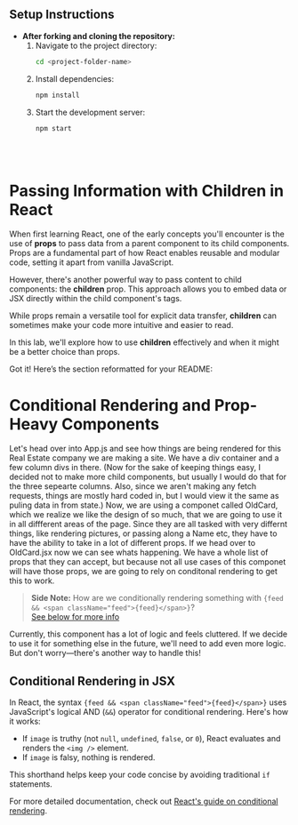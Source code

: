 ## Setup Instructions

- **After forking and cloning the repository:**
  1. Navigate to the project directory:
     ```bash
     cd <project-folder-name>
     ```
  2. Install dependencies:
     ```bash
     npm install
     ```
  3. Start the development server:
     ```bash
     npm start
     ```
<br><br/>
# **Passing Information with Children in React**

When first learning React, one of the early concepts you'll encounter is the use of **props** to pass data from a parent component to its child components. Props are a fundamental part of how React enables reusable and modular code, setting it apart from vanilla JavaScript.

However, there's another powerful way to pass content to child components: the **children** prop. This approach allows you to embed data or JSX directly within the child component's tags. 

While props remain a versatile tool for explicit data transfer, **children** can sometimes make your code more intuitive and easier to read.

In this lab, we'll explore how to use **children** effectively and when it might be a better choice than props.


Got it! Here’s the section reformatted for your README:

# **Conditional Rendering and Prop-Heavy Components**

Let's head over into App.js and see how things are being rendered for this Real Estate company we are making a site. We have a div container and a few column divs in there. (Now for the sake of keeping things easy, I decided not to make more child components, but usually I would do that for the three sepearte columns. Also, since we aren't making any fetch requests, things are mostly hard coded in, but I would view it the same as puling data in from state.)
Now, we are using a componet called OldCard, which we realize we like the design of so much, that we are going to use it in all diffferent areas of the page. Since they are all tasked with very differnt things, like rendering pictures, or passing along a Name etc, they have to have the ability to take in a lot of different props. 
If we head over to OldCard.jsx now we can see whats happening. We have a whole list of props that they can accept, but because not all use cases of this componet will have those props, we are going to rely on conditonal rendering to get this to work.

> **Side Note:** How are we conditionally rendering something with `{feed && <span className="feed">{feed}</span>}`?   
> [See below for more info](#conditional-rendering-in-jsx)

Currently, this component has a lot of logic and feels cluttered. If we decide to use it for something else in the future, we'll need to add even more logic. But don't worry—there's another way to handle this!

## Conditional Rendering in JSX

In React, the syntax `{feed && <span className="feed">{feed}</span>}` uses JavaScript's logical AND (`&&`) operator for conditional rendering. Here's how it works:

- If `image` is truthy (not `null`, `undefined`, `false`, or `0`), React evaluates and renders the `<img />` element.
- If `image` is falsy, nothing is rendered.

This shorthand helps keep your code concise by avoiding traditional `if` statements. 

For more detailed documentation, check out [React's guide on conditional rendering](https://react.dev/learn/conditional-rendering).